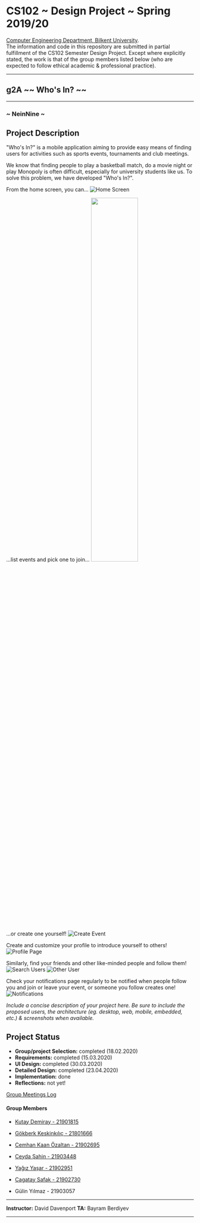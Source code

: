 # CS102 ~ Design Project ~ Spring 2019/20
[Computer Engineering Department, Bilkent University](http://w3.cs.bilkent.edu.tr/en/).  
The information and code in this repository are submitted in partial fulfillment of the CS102 Semester Design Project. Except where explicitly stated, the work is that of the group members listed below (who are expected to follow ethical academic & professional practice).
****
## g2A ~~ Who's In? ~~
****
### ~ NeinNine ~

## Project Description
 "Who's In?" is a mobile application aiming to provide easy means of finding users for activities such as sports events, tournaments and club meetings.

 We know that finding people to play a basketball match, do a movie night or play Monopoly is often difficult, especially for university students like us. To solve this problem, we have developed "Who's In?".

 From the home screen, you can...
 ![Home Screen](screenshots/screenshotHome.png)

 ...list events and pick one to join...
 <img src="screenshots/screenshotEventFeed.png" width="50%" height="50%" />

 ...or create one yourself!
 ![Create Event](screenshots/screenshotCreateEvent.png)

 Create and customize your profile to introduce yourself to others!
 ![Profile Page](screenshots/screenshotProfile.png)

 Similarly, find your friends and other like-minded people and follow them!
 ![Search Users](screenshots/screenshotSearch.png) ![Other User](screenshots/screenshotOtherProfile.png)

 Check your notifications page regularly to be notified when people follow you and join or leave your event, or someone you follow creates one!
 ![Notifications](screenshots/screenshotNotifications.png)


_Include a concise description of your project here. Be sure to include the proposed users, the architecture (eg. desktop, web, mobile, embedded, etc.) & screenshots when available._

## Project Status
+ **Group/project Selection:** completed (18.02.2020)
+ **Requirements:** completed (15.03.2020)
+ **UI Design:** completed (30.03.2020)
+ **Detailed Design:** completed (23.04.2020)
+ **Implementation:** done
+ **Reflections:** not yet!

[Group Meetings Log](group/meetingslog.md)
#### Group Members
- [Kutay Demiray       - 21901815](group/kutayDemiray_log.md)

- [Gökberk Keskinkılıç - 21801666](group/GokberkKeskinkilic_log.md)

- [Cemhan Kaan Özaltan - 21902695](group/CemhanKaanOzaltan_log.md)

- [Ceyda Şahin         - 21903448](group/CeydaSahin_log.md)

- [Yağız Yaşar         - 21902951](group/YagizYasar_log.md)

- [Cagatay Safak       - 21902730](group/CagataySafak_log.md)

- Gülin Yılmaz        - 21903057


****
**Instructor:** David Davenport   **TA:**  Bayram Berdiyev
****
